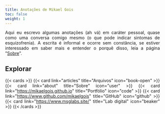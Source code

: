 ```yaml
---
title: Anotações de Mikael Gois
toc: false
weight: 1
---
```


<style>body {text-align: justify}</style>
Aqui eu escrevo algumas anotações (ah vá) em caráter pessoal, 
quase como uma conversa comigo mesmo (o que pode indicar sintomas de esquizofrenia).
A escrita é informal e ocorre sem constância, 
se estiver interessado em saber mais e entender o porquê disso, 
leia a página "[Sobre](about)".

## Explorar

{{< cards >}}
    {{< card link="articles" title="Arquivos" icon="book-open" >}}
    {{< card link="about" title="Sobre" icon="user" >}}
    {{< card link="https://mikaelgois.github.io" title="Portfólio" icon="code" >}}
    {{< card link="https://www.github.com/mikaelgois" title="GitHub" icon="github" >}}
    {{< card link="https://www.msglabs.site/" title="Lab digital" icon="beaker" >}}
{{< /cards >}}
